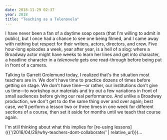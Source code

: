 ```yaml
---
date: 2018-11-29 02:37
year: 2018
title: "Teaching as a Telenovela"
---
```


I have never been a fan of a daytime soap opera (that I'm willing to admit in public),
but I once had a chance to see one being filmed,
and I came away with nothing but respect for their writers, actors, directors, and crew.
Five hour-long episodes a week,
year after year,
is a hell of a slog:
where a Broadway actor might have weeks to learn her lines and get into character,
a headline character in a *telenovela* gets one read-through before being put in front of a camera.

Talking to Garrett Grolemund today,
I realized that's the situation most teachers are in.
We don't have time to practice dozens of times before getting on stage.
We don't have time—or rather, our institutions don't give us time—to
workshop our materials and try out a few variations in front of small audiences
before giving our real performance.
And unlike a Broadway production,
we don't get to do the same thing over and over again;
best case,
we'll perform a lesson two or three times in one week for different sections of a course,
then set it aside for months until we teach that course again.

I'm still thinking about what this implies for [re-using lessons]({{'/2016/04/29/why-teachers-dont-collaborate/' | relative_url}})...
